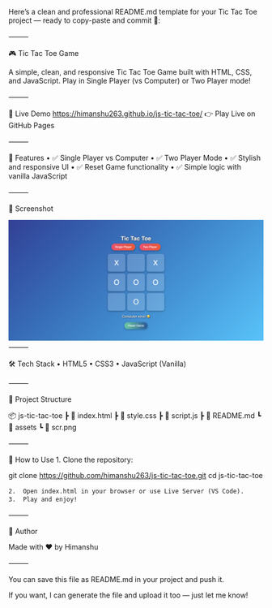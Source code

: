 Here’s a clean and professional README.md template for your Tic Tac Toe project — ready to copy-paste and commit 🚀:

⸻

🎮 Tic Tac Toe Game

A simple, clean, and responsive Tic Tac Toe Game built with HTML, CSS, and JavaScript. Play in Single Player (vs Computer) or Two Player mode!

⸻

🚀 Live Demo
https://himanshu263.github.io/js-tic-tac-toe/
👉 Play Live on GitHub Pages

⸻

📌 Features
	•	✅ Single Player vs Computer
	•	✅ Two Player Mode
	•	✅ Stylish and responsive UI
	•	✅ Reset Game functionality
	•	✅ Simple logic with vanilla JavaScript

⸻

📸 Screenshot

![Game Screenshot](snap.png)
⸻

🛠️ Tech Stack
	•	HTML5
	•	CSS3
	•	JavaScript (Vanilla)

⸻

📁 Project Structure

📦 js-tic-tac-toe
 ┣ 📄 index.html
 ┣ 📄 style.css
 ┣ 📄 script.js
 ┣ 📄 README.md
 ┗ 📁 assets
     ┗ 📄 scr.png


⸻

🏁 How to Use
	1.	Clone the repository:

git clone https://github.com/himanshu263/js-tic-tac-toe.git
cd js-tic-tac-toe


	2.	Open index.html in your browser or use Live Server (VS Code).
	3.	Play and enjoy!

⸻

🙌 Author

Made with ❤️ by Himanshu

⸻

You can save this file as README.md in your project and push it.

If you want, I can generate the file and upload it too — just let me know!
